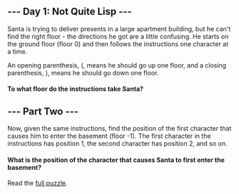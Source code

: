 ## --- Day 1: Not Quite Lisp ---
Santa is trying to deliver presents in a large apartment building, but he can't find the right floor - the directions he got are a little confusing. He starts on the ground floor (floor 0) and then follows the instructions one character at a time.

An opening parenthesis, (, means he should go up one floor, and a closing parenthesis, ), means he should go down one floor.

#### To what floor do the instructions take Santa?   

## --- Part Two ---
Now, given the same instructions, find the position of the first character that causes him to enter the basement (floor -1). The first character in the instructions has position 1, the second character has position 2, and so on.

#### What is the position of the character that causes Santa to first enter the basement?

Read the [full puzzle](https://adventofcode.com/2015/day/1).
